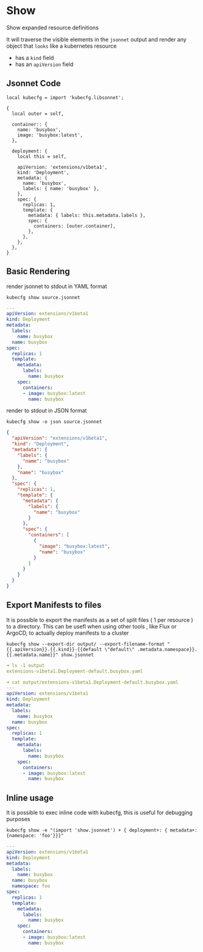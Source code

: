 # Show

Show expanded resource definitions

It will traverse the visible elements in the `jsonnet` output and render any object that `looks` like a kubernetes resource 

* has a `kind` field
* has an `apiVersion` field

## Jsonnet Code

```jsonnet
local kubecfg = import 'kubecfg.libsonnet';

{
  local outer = self,

  container:: {
    name: 'busybox',
    image: 'busybox:latest',
  },

  deployment: {
    local this = self,

    apiVersion: 'extensions/v1beta1',
    kind: 'Deployment',
    metadata: {
      name: 'busybox',
      labels: { name: 'busybox' },
    },
    spec: {
      replicas: 1,
      template: {
        metadata: { labels: this.metadata.labels },
        spec: {
          containers: [outer.container],
        },
      },
    },
  },
}
```

## Basic Rendering

render jsonnet to stdout in YAML format

`kubecfg show source.jsonnet`

```yaml
---
apiVersion: extensions/v1beta1
kind: Deployment
metadata:
  labels:
    name: busybox
  name: busybox
spec:
  replicas: 1
  template:
    metadata:
      labels:
        name: busybox
    spec:
      containers:
      - image: busybox:latest
        name: busybox
```

render to stdout in JSON format

`kubecfg show -o json source.jsonnet`
```json
{
  "apiVersion": "extensions/v1beta1",
  "kind": "Deployment",
  "metadata": {
    "labels": {
      "name": "busybox"
    },
    "name": "busybox"
  },
  "spec": {
    "replicas": 1,
    "template": {
      "metadata": {
        "labels": {
          "name": "busybox"
        }
      },
      "spec": {
        "containers": [
          {
            "image": "busybox:latest",
            "name": "busybox"
          }
        ]
      }
    }
  }
}
```

## Export Manifests to files

It is possible to export the manifests as a set of split files ( 1 per resource ) to a directory.
This can be usefl when using other tools , like Flux or ArgoCD, to actually deploy manifests to a cluster

`kubecfg show --export-dir output/ --export-filename-format "{{.apiVersion}}.{{.kind}}-{{default \"default\" .metadata.namespace}}.{{.metadata.name}}" show.jsonnet`

```yaml
➜ ls -1 output 
extensions-v1beta1.Deployment-default.busybox.yaml

➜ cat output/extensions-v1beta1.Deployment-default.busybox.yaml 
---
apiVersion: extensions/v1beta1
kind: Deployment
metadata:
  labels:
    name: busybox
  name: busybox
spec:
  replicas: 1
  template:
    metadata:
      labels:
        name: busybox
    spec:
      containers:
      - image: busybox:latest
        name: busybox
```

## Inline usage 

It is possible to exec inline code with kubecfg, this is useful for debugging purposes

`kubecfg show -e "(import 'show.jsonnet') + { deployment+: { metadata+: {namespace: 'foo'}}}"`

```yaml
---
apiVersion: extensions/v1beta1
kind: Deployment
metadata:
  labels:
    name: busybox
  name: busybox
  namespace: foo
spec:
  replicas: 1
  template:
    metadata:
      labels:
        name: busybox
    spec:
      containers:
      - image: busybox:latest
        name: busybox
```

